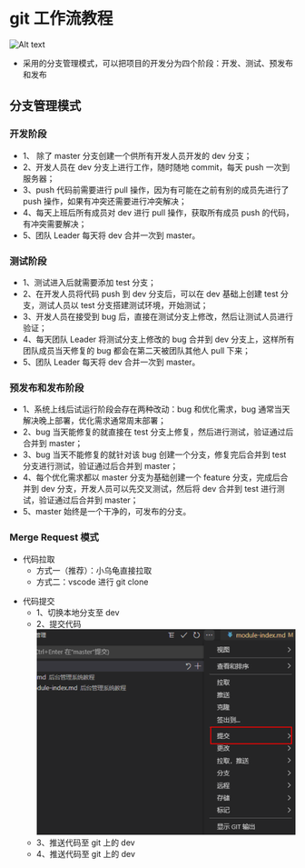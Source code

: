 # git 工作流教程

![Alt text](https://pic1.zhimg.com/v2-f8632f1aff6680dbaa51d394aa809efe_1440w.jpg?source=172ae18b)

- 采用的分支管理模式，可以把项目的开发分为四个阶段：开发、测试、预发布和发布

## 分支管理模式

### 开发阶段

- 1、 除了 master 分支创建一个供所有开发人员开发的 dev 分支；
- 2、开发人员在 dev 分支上进行工作，随时随地 commit，每天 push 一次到服务器；
- 3、push 代码前需要进行 pull 操作，因为有可能在之前有别的成员先进行了 push 操作，如果有冲突还需要进行冲突解决；
- 4、每天上班后所有成员对 dev 进行 pull 操作，获取所有成员 push 的代码，有冲突需要解决；
- 5、团队 Leader 每天将 dev 合并一次到 master。

### 测试阶段

- 1、测试进入后就需要添加 test 分支；
- 2、在开发人员将代码 push 到 dev 分支后，可以在 dev 基础上创建 test 分支，测试人员以 test 分支搭建测试环境，开始测试；
- 3、开发人员在接受到 bug 后，直接在测试分支上修改，然后让测试人员进行验证；
- 4、每天团队 Leader 将测试分支上修改的 bug 合并到 dev 分支上，这样所有团队成员当天修复的 bug 都会在第二天被团队其他人 pull 下来；
- 5、团队 Leader 每天将 dev 合并一次到 master。

### 预发布和发布阶段

- 1、系统上线后试运行阶段会存在两种改动：bug 和优化需求，bug 通常当天解决晚上部署，优化需求通常周末部署；
- 2、bug 当天能修复的就直接在 test 分支上修复，然后进行测试，验证通过后合并到 master；
- 3、bug 当天不能修复的就针对该 bug 创建一个分支，修复完后合并到 test 分支进行测试，验证通过后合并到 master；
- 4、每个优化需求都以 master 分支为基础创建一个 feature 分支，完成后合并到 dev 分支，开发人员可以先交叉测试，然后将 dev 合并到 test 进行测试，验证通过后合并到 master；
- 5、master 始终是一个干净的，可发布的分支。

### Merge Request 模式

- 代码拉取
  - 方式一（推荐）：小乌龟直接拉取
  - 方式二：vscode 进行 git clone

* 代码提交
  - 1、切换本地分支至 dev
  - 2、提交代码![Alt text](images/push.png)
  - 3、推送代码至 git 上的 dev
  - 4、推送代码至 git 上的 dev

